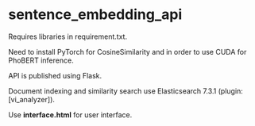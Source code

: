 # sentence_embedding_api

Requires libraries in requirement.txt.

Need to install PyTorch for CosineSimilarity and in order to use CUDA for PhoBERT inference.

API is published using Flask.

Document indexing and similarity search use Elasticsearch 7.3.1 (plugin:[vi_analyzer]).

Use <b>interface.html</b> for user interface.
